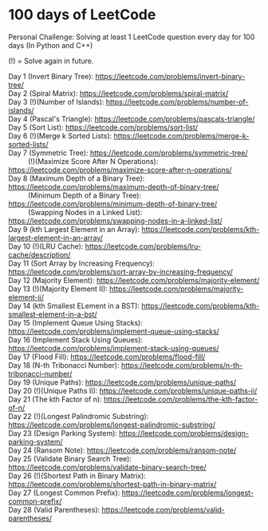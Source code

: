 <h1> 100 days of LeetCode </h1>

Personal Challenge: Solving at least 1 LeetCode question every day for 100 days (In Python and C++)

(!) = Solve again in future.

Day 1 (Invert Binary Tree): https://leetcode.com/problems/invert-binary-tree/ <br/>
Day 2 (Spiral Matrix): https://leetcode.com/problems/spiral-matrix/ <br/>
Day 3 (!)(Number of Islands): https://leetcode.com/problems/number-of-islands/ <br/>
Day 4 (Pascal's Triangle): https://leetcode.com/problems/pascals-triangle/ <br/>
Day 5 (Sort List): https://leetcode.com/problems/sort-list/ <br/>
Day 6 (!)(Merge k Sorted Lists): https://leetcode.com/problems/merge-k-sorted-lists/ </br>
Day 7 (Symmetric Tree): https://leetcode.com/problems/symmetric-tree/ <br/>
&nbsp;&nbsp;&nbsp;&nbsp;&nbsp;&nbsp;&nbsp;&nbsp;&nbsp;
(!)(Maximize Score After N Operations): https://leetcode.com/problems/maximize-score-after-n-operations/ <br/>
Day 8 (Maximum Depth of a Binary Tree): https://leetcode.com/problems/maximum-depth-of-binary-tree/ <br/>
&nbsp;&nbsp;&nbsp;&nbsp;&nbsp;&nbsp;&nbsp;&nbsp;&nbsp;
(Minimum Depth of a Binary Tree): https://leetcode.com/problems/minimum-depth-of-binary-tree/ <br/>
&nbsp;&nbsp;&nbsp;&nbsp;&nbsp;&nbsp;&nbsp;&nbsp;&nbsp;
(Swapping Nodes in a Linked List): https://leetcode.com/problems/swapping-nodes-in-a-linked-list/ <br/>
Day 9 (kth Largest Element in an Array): https://leetcode.com/problems/kth-largest-element-in-an-array/ <br/>
Day 10 (!)(LRU Cache): https://leetcode.com/problems/lru-cache/description/ <br/>
Day 11 (Sort Array by Increasing Frequency): https://leetcode.com/problems/sort-array-by-increasing-frequency/ <br/>
Day 12 (Majority Element): https://leetcode.com/problems/majority-element/ <br/>
Day 13 (!)(Majority Element II): https://leetcode.com/problems/majority-element-ii/ <br/>
Day 14 (kth Smallest ELement in a BST): https://leetcode.com/problems/kth-smallest-element-in-a-bst/ <br/>
Day 15 (Implement Queue Using Stacks): https://leetcode.com/problems/implement-queue-using-stacks/ <br/>
Day 16 (Implement Stack Using Queues): https://leetcode.com/problems/implement-stack-using-queues/ <br/>
Day 17 (Flood Fill): https://leetcode.com/problems/flood-fill/ <br/>
Day 18 (N-th Tribonacci Number): https://leetcode.com/problems/n-th-tribonacci-number/ <br/>
Day 19 (Unique Paths): https://leetcode.com/problems/unique-paths/ <br/>
Day 20 (!)(Unique Paths II): https://leetcode.com/problems/unique-paths-ii/ <br/>
Day 21 (The kth Factor of n): https://leetcode.com/problems/the-kth-factor-of-n/ <br/>
Day 22 (!)(Longest Palindromic Substring): https://leetcode.com/problems/longest-palindromic-substring/ <br/>
Day 23 (Design Parking System): https://leetcode.com/problems/design-parking-system/ <br/> 
Day 24 (Ransom Note): https://leetcode.com/problems/ransom-note/ <br/>
Day 25 (Validate Binary Search Tree): https://leetcode.com/problems/validate-binary-search-tree/ <br/>
Day 26 (!)(Shortest Path in Binary Matrix): https://leetcode.com/problems/shortest-path-in-binary-matrix/ <br/>
Day 27 (Longest Common Prefix): https://leetcode.com/problems/longest-common-prefix/ <br/>
Day 28 (Valid Parentheses): https://leetcode.com/problems/valid-parentheses/ <br/>